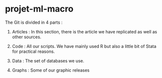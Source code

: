 # projet-ml-macro

The Git is divided in 4 parts :

1) Articles : In this section, there is the article we have replicated as well as other sources.

2) Code : All our scripts. We have mainly used R but also a little bit of Stata for practical reasons.

3) Data : The set of databases we use.

4) Graphs : Some of our graphic releases
